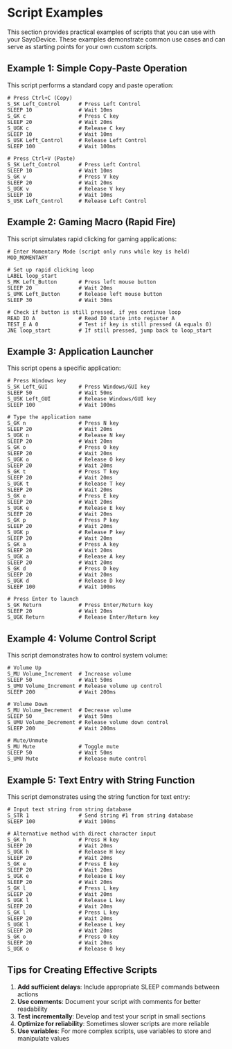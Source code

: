 # Script Examples

This section provides practical examples of scripts that you can use with your SayoDevice. These examples demonstrate common use cases and can serve as starting points for your own custom scripts.

## Example 1: Simple Copy-Paste Operation

This script performs a standard copy and paste operation:

```
# Press Ctrl+C (Copy)
S_SK Left_Control      # Press Left Control
SLEEP 10               # Wait 10ms
S_GK c                 # Press C key
SLEEP 20               # Wait 20ms
S_UGK c                # Release C key
SLEEP 10               # Wait 10ms
S_USK Left_Control     # Release Left Control
SLEEP 100              # Wait 100ms

# Press Ctrl+V (Paste)
S_SK Left_Control      # Press Left Control
SLEEP 10               # Wait 10ms
S_GK v                 # Press V key
SLEEP 20               # Wait 20ms
S_UGK v                # Release V key
SLEEP 10               # Wait 10ms
S_USK Left_Control     # Release Left Control
```

## Example 2: Gaming Macro (Rapid Fire)

This script simulates rapid clicking for gaming applications:

```
# Enter Momentary Mode (script only runs while key is held)
MOD_MOMENTARY

# Set up rapid clicking loop
LABEL loop_start
S_MK Left_Button       # Press left mouse button
SLEEP 20               # Wait 20ms
S_UMK Left_Button      # Release left mouse button
SLEEP 30               # Wait 30ms

# Check if button is still pressed, if yes continue loop
READ IO A              # Read IO state into register A
TEST_E A 0             # Test if key is still pressed (A equals 0)
JNE loop_start         # If still pressed, jump back to loop_start
```

## Example 3: Application Launcher

This script opens a specific application:

```
# Press Windows key
S_SK Left_GUI          # Press Windows/GUI key
SLEEP 50               # Wait 50ms
S_USK Left_GUI         # Release Windows/GUI key
SLEEP 100              # Wait 100ms

# Type the application name
S_GK n                 # Press N key
SLEEP 20               # Wait 20ms
S_UGK n                # Release N key
SLEEP 20               # Wait 20ms
S_GK o                 # Press O key
SLEEP 20               # Wait 20ms
S_UGK o                # Release O key
SLEEP 20               # Wait 20ms
S_GK t                 # Press T key
SLEEP 20               # Wait 20ms
S_UGK t                # Release T key
SLEEP 20               # Wait 20ms
S_GK e                 # Press E key
SLEEP 20               # Wait 20ms
S_UGK e                # Release E key
SLEEP 20               # Wait 20ms
S_GK p                 # Press P key
SLEEP 20               # Wait 20ms
S_UGK p                # Release P key
SLEEP 20               # Wait 20ms
S_GK a                 # Press A key
SLEEP 20               # Wait 20ms
S_UGK a                # Release A key
SLEEP 20               # Wait 20ms
S_GK d                 # Press D key
SLEEP 20               # Wait 20ms
S_UGK d                # Release D key
SLEEP 100              # Wait 100ms

# Press Enter to launch
S_GK Return            # Press Enter/Return key
SLEEP 20               # Wait 20ms
S_UGK Return           # Release Enter/Return key
```

## Example 4: Volume Control Script

This script demonstrates how to control system volume:

```
# Volume Up
S_MU Volume_Increment  # Increase volume
SLEEP 50               # Wait 50ms
S_UMU Volume_Increment # Release volume up control
SLEEP 200              # Wait 200ms

# Volume Down
S_MU Volume_Decrement  # Decrease volume
SLEEP 50               # Wait 50ms
S_UMU Volume_Decrement # Release volume down control
SLEEP 200              # Wait 200ms

# Mute/Unmute
S_MU Mute              # Toggle mute
SLEEP 50               # Wait 50ms
S_UMU Mute             # Release mute control
```

## Example 5: Text Entry with String Function

This script demonstrates using the string function for text entry:

```
# Input text string from string database
S_STR 1                # Send string #1 from string database
SLEEP 100              # Wait 100ms

# Alternative method with direct character input
S_GK h                 # Press H key
SLEEP 20               # Wait 20ms
S_UGK h                # Release H key
SLEEP 20               # Wait 20ms
S_GK e                 # Press E key
SLEEP 20               # Wait 20ms
S_UGK e                # Release E key
SLEEP 20               # Wait 20ms
S_GK l                 # Press L key
SLEEP 20               # Wait 20ms
S_UGK l                # Release L key
SLEEP 20               # Wait 20ms
S_GK l                 # Press L key
SLEEP 20               # Wait 20ms
S_UGK l                # Release L key
SLEEP 20               # Wait 20ms
S_GK o                 # Press O key
SLEEP 20               # Wait 20ms
S_UGK o                # Release O key
```

## Tips for Creating Effective Scripts

1. **Add sufficient delays**: Include appropriate SLEEP commands between actions
2. **Use comments**: Document your script with comments for better readability
3. **Test incrementally**: Develop and test your script in small sections
4. **Optimize for reliability**: Sometimes slower scripts are more reliable
5. **Use variables**: For more complex scripts, use variables to store and manipulate values